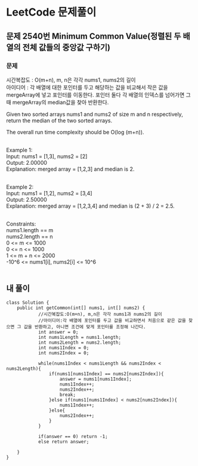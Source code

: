 # LeetCode 문제풀이

## 문제 2540번 Minimum Common Value(정렬된 두 배열의 전체 값들의 중앙값 구하기)
### 문제<br>
시간복잡도 : O(m+n), m, n은 각각 nums1, nums2의 길이<br>
아이디어 : 각 배열에 대한 포인터를 두고 해당하는 값을 비교해서 작은 값을 mergeArray에 넣고 포인터를 이동한다. 포인터 둘다 각 배열의 인덱스를 넘어가면 그 때 mergeArray의 median값을 찾아 반환한다. <br>

Given two sorted arrays nums1 and nums2 of size m and n respectively, return the median of the two sorted arrays.

The overall run time complexity should be O(log (m+n)).
<br><br> 

Example 1:<br>
Input: nums1 = [1,3], nums2 = [2]<br>
Output: 2.00000<br>
Explanation: merged array = [1,2,3] and median is 2.<br><br>

Example 2:<br>
Input: nums1 = [1,2], nums2 = [3,4]<br>
Output: 2.50000<br>
Explanation: merged array = [1,2,3,4] and median is (2 + 3) / 2 = 2.5.<br><br>

Constraints:<br>
nums1.length == m<br>
nums2.length == n<br>
0 <= m <= 1000<br>
0 <= n <= 1000<br>
1 <= m + n <= 2000<br>
-10^6 <= nums1[i], nums2[i] <= 10^6<br><br>
## 내 풀이
```
class Solution {
    public int getCommon(int[] nums1, int[] nums2) {
            //시간복잡도:O(m+n), m,n은 각각 nums1과 nums2의 길이
            //아이디어:각 배열에 포인터를 두고 값을 비교하면서 처음으로 같은 값을 찾으면 그 값을 반환하고, 아니면 조건에 맞게 포인터를 조정해 나간다.
            int answer = 0;
            int nums1Length = nums1.length;
            int nums2Length = nums2.length;
            int nums1Index = 0;
            int nums2Index = 0;

            while(nums1Index < nums1Length && nums2Index < nums2Length){
                if(nums1[nums1Index] == nums2[nums2Index]){
                    answer = nums1[nums1Index];
                    nums1Index++;
                    nums2Index++;
                    break;
                }else if(nums1[nums1Index] < nums2[nums2Index]){
                    nums1Index++;
                }else{
                    nums2Index++;
                }
            }
            
            if(answer == 0) return -1;
            else return answer;
        
    }
}
```
